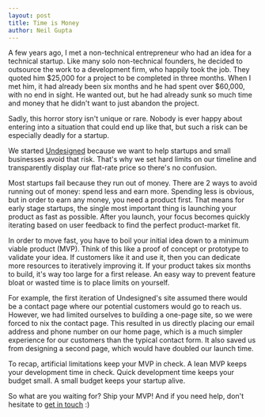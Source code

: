 ```yaml
---
layout: post
title: Time is Money
author: Neil Gupta
---
```


A few years ago, I met a non-technical entrepreneur who had an idea for a technical startup. Like many solo non-technical founders, he decided to outsource the work to a development firm, who happily took the job. They quoted him $25,000 for a project to be completed in three months. When I met him, it had already been six months and he had spent over $60,000, with no end in sight. He wanted out, but he had already sunk so much time and money that he didn't want to just abandon the project.

Sadly, this horror story isn't unique or rare. Nobody is ever happy about entering into a situation that could end up like that, but such a risk can be especially deadly for a startup.

We started [Undesigned](http://www.undesigned.io) because we want to help startups and small businesses avoid that risk. That's why we set hard limits on our timeline and transparently display our flat-rate price so there's no confusion.

Most startups fail because they run out of money. There are 2 ways to avoid running out of money: spend less and earn more. Spending less is obvious, but in order to earn any money, you need a product first. That means for early stage startups, the single most important thing is launching your product as fast as possible. After you launch, your focus becomes quickly iterating based on user feedback to find the perfect product-market fit.

In order to move fast, you have to boil your initial idea down to a minimum viable product (MVP). Think of this like a proof of concept or prototype to validate your idea. If customers like it and use it, then you can dedicate more resources to iteratively improving it. If your product takes six months to build, it's way too large for a first release. An easy way to prevent feature bloat or wasted time is to place limits on yourself.

For example, the first iteration of Undesigned's site assumed there would be a contact page where our potential customers would go to reach us. However, we had limited ourselves to building a one-page site, so we were forced to nix the contact page. This resulted in us directly placing our email address and phone number on our home page, which is a much simpler experience for our customers than the typical contact form. It also saved us from designing a second page, which would have doubled our launch time.

To recap, artificial limitations keep your MVP in check. A lean MVP keeps your development time in check. Quick development time keeps your budget small. A small budget keeps your startup alive.

So what are you waiting for? Ship your MVP! And if you need help, don't hesitate to [get in touch](mailto:hello@undesigned.io) :)